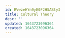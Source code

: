 ```yaml
---
id: RVwzeHYn9yE0F2HSABtyI
title: Cultural Theory
desc: ''
updated: 1643723096364
created: 1643723096364
---
```


